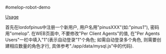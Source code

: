 #omelop-robot-demo

[Usage](https://github.com/NetEase/pomelo/wiki/PomeloRobot-%E4%BD%BF%E7%94%A8%E6%96%87%E6%A1%A3)

首先在lordofpinus中注册一个新用户, 用户名用"pinusXXX"(如:"pinus1"), 密码用"omelop".
在WEB页面中, 不要修改"Per Client Agents"的值, 在"Per Agents Users"一栏中填入"1"(表示自动登录"1"个角色; 如需自动登录多个角色, 则需要创建相应数量的角色才行, 具体参考"./app/data/mysql.js"中的代码).
